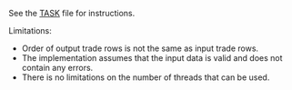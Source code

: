 See the [TASK](./TASK.md) file for instructions.

Limitations:

- Order of output trade rows is not the same as input trade rows.
- The implementation assumes that the input data is valid and does not contain any errors.
- There is no limitations on the number of threads that can be used.
